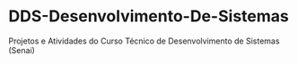 # DDS-Desenvolvimento-De-Sistemas
Projetos e Atividades do Curso Técnico de Desenvolvimento de Sistemas (Senai)
